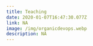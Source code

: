 ```yaml
---
title: Teaching
date: 2020-01-07T16:47:30.077Z
link: NA
image: /img/organicdevops.webp
description: NA
---
```


